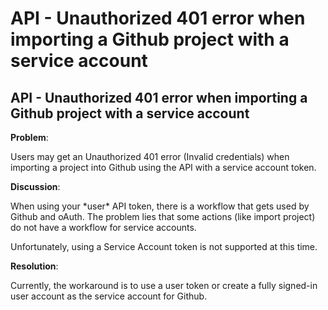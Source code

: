 # API - Unauthorized 401 error when importing a Github project with a service account

##  API - Unauthorized 401 error when importing a Github project with a service account

**Problem**:

Users may get an Unauthorized 401 error \(Invalid credentials\) when importing a project into Github using the API with a service account token. 

**Discussion**:

When using your \*user\* API token, there is a workflow that gets used by Github and oAuth. The problem lies that some actions \(like import project\) do not have a workflow for service accounts.

Unfortunately, using a Service Account token is not supported at this time.  

**Resolution**:

Currently, the workaround is to use a user token or create a fully signed-in user account as the service account for Github.

